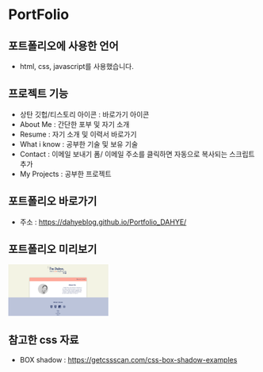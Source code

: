 # PortFolio 

## 포트폴리오에 사용한 언어
- html, css, javascript를 사용했습니다.

## 프로젝트 기능
- 상탄 깃헙/티스토리 아이콘 : 바로가기 아이콘
- About Me : 간단한 포부 및 자기 소개
- Resume : 자기 소개 및 이력서 바로가기 
- What i know : 공부한 기술 및 보유 기술
- Contact : 이메일 보내기 폼/ 이메일 주소를 클릭하면 자동으로 복사되는 스크립트 추가
- My Projects : 공부한 프로젝트 


## 포트폴리오 바로가기
- 주소 : https://dahyeblog.github.io/Portfolio_DAHYE/

## 포트폴리오 미리보기

<img src="./images/portfolioImg.png" width="40%" height="30%" title="100px" alt="미리보기"></img>

## 참고한 css 자료
- BOX shadow : https://getcssscan.com/css-box-shadow-examples

